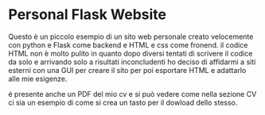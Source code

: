 # Personal Flask Website

Questo è un piccolo esempio di un sito web personale creato velocemente con python e Flask come backend e HTML e css come fronend.
il codice HTML non è molto pulito in quanto dopo diversi tentati di scrivere il codice da solo e arrivando solo a risultati inconcludenti ho deciso di affidarmi
a siti esterni con una GUI per creare il sito per poi esportare HTML e adattarlo alle mie esigenze.

é presente anche un PDF del mio cv e si può vedere come nella sezione CV ci sia un esempio di come si crea un tasto per il dowload dello stesso.
